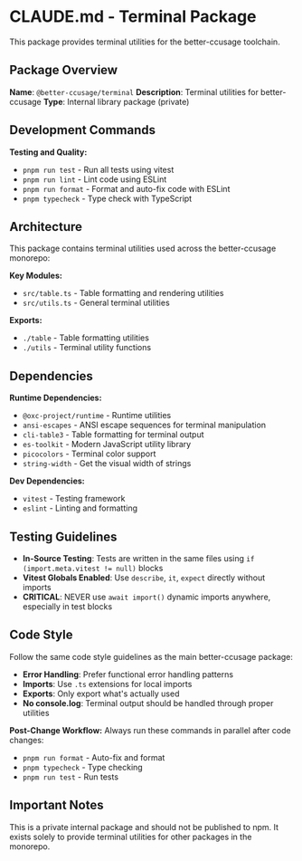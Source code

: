 # CLAUDE.md - Terminal Package

This package provides terminal utilities for the better-ccusage toolchain.

## Package Overview

**Name**: `@better-ccusage/terminal`
**Description**: Terminal utilities for better-ccusage
**Type**: Internal library package (private)

## Development Commands

**Testing and Quality:**

- `pnpm run test` - Run all tests using vitest
- `pnpm run lint` - Lint code using ESLint
- `pnpm run format` - Format and auto-fix code with ESLint
- `pnpm typecheck` - Type check with TypeScript

## Architecture

This package contains terminal utilities used across the better-ccusage monorepo:

**Key Modules:**

- `src/table.ts` - Table formatting and rendering utilities
- `src/utils.ts` - General terminal utilities

**Exports:**

- `./table` - Table formatting utilities
- `./utils` - Terminal utility functions

## Dependencies

**Runtime Dependencies:**

- `@oxc-project/runtime` - Runtime utilities
- `ansi-escapes` - ANSI escape sequences for terminal manipulation
- `cli-table3` - Table formatting for terminal output
- `es-toolkit` - Modern JavaScript utility library
- `picocolors` - Terminal color support
- `string-width` - Get the visual width of strings

**Dev Dependencies:**

- `vitest` - Testing framework
- `eslint` - Linting and formatting

## Testing Guidelines

- **In-Source Testing**: Tests are written in the same files using `if (import.meta.vitest != null)` blocks
- **Vitest Globals Enabled**: Use `describe`, `it`, `expect` directly without imports
- **CRITICAL**: NEVER use `await import()` dynamic imports anywhere, especially in test blocks

## Code Style

Follow the same code style guidelines as the main better-ccusage package:

- **Error Handling**: Prefer functional error handling patterns
- **Imports**: Use `.ts` extensions for local imports
- **Exports**: Only export what's actually used
- **No console.log**: Terminal output should be handled through proper utilities

**Post-Change Workflow:**
Always run these commands in parallel after code changes:

- `pnpm run format` - Auto-fix and format
- `pnpm typecheck` - Type checking
- `pnpm run test` - Run tests

## Important Notes

This is a private internal package and should not be published to npm. It exists solely to provide terminal utilities for other packages in the monorepo.
